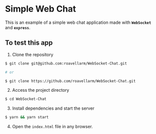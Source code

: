 # **Simple Web Chat**

This is an example of a simple web chat application made with **`WebSocket`**
and **`express`**.

## **To test this app**

1. Clone the repository

```BASH
$ git clone git@github.com:roavellarm/WebSocket-Chat.git

# or

$ git clone https://github.com/roavellarm/WebSocket-Chat.git
```

2. Access the project directory

```BASH
$ cd WebSocket-Chat
```

3. Install dependencies and start the server

```BASH
$ yarn && yarn start
```

4. Open the `index.html` file in any browser.
